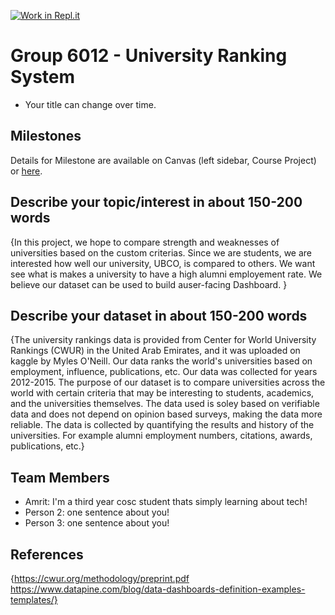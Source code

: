 [![Work in Repl.it](https://classroom.github.com/assets/work-in-replit-14baed9a392b3a25080506f3b7b6d57f295ec2978f6f33ec97e36a161684cbe9.svg)](https://classroom.github.com/online_ide?assignment_repo_id=312273&assignment_repo_type=GroupAssignmentRepo)
# Group 6012 - University Ranking System

- Your title can change over time.

## Milestones

Details for Milestone are available on Canvas (left sidebar, Course Project) or [here](https://firas.moosvi.com/courses/data301/project/milestone01.html).

## Describe your topic/interest in about 150-200 words

{In this project, we hope to compare strength and weaknesses of universities based on the custom criterias. Since we are students, we are interested how well our university, UBCO, is compared to others. We want see what is makes a university to have a high alumni employement rate. We believe our dataset can be used to build auser-facing Dashboard. }

## Describe your dataset in about 150-200 words

{The university rankings data is provided from Center for World University Rankings (CWUR) in the United Arab Emirates, and it was uploaded on kaggle by Myles O'Neill. Our data ranks the world's universities based on employment, influence, publications, etc. Our data was collected for years 2012-2015. The purpose of our dataset is to compare universities across the world with certain criteria that may be interesting to students, academics, and the universities themselves. The data used is soley based on verifiable data and does not depend on opinion based surveys, making the data more reliable. The data is collected by quantifying the results and history of the universities. For example alumni employment numbers, citations, awards, publications, etc.}

## Team Members

- Amrit: I'm a third year cosc student thats simply learning about tech!
- Person 2: one sentence about you!
- Person 3: one sentence about you!

## References

{https://cwur.org/methodology/preprint.pdf
https://www.datapine.com/blog/data-dashboards-definition-examples-templates/}
